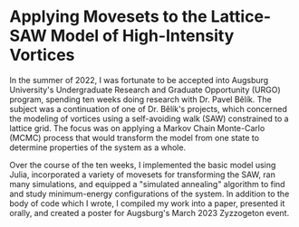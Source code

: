# Applying Movesets to the Lattice-SAW Model of High-Intensity Vortices
In the summer of 2022, I was fortunate to be accepted into Augsburg University's Undergraduate Research and Graduate Opportunity (URGO) program, spending ten weeks doing research with Dr. Pavel Bělík. The subject was a continuation of one of Dr. Bělík's projects, which concerned the modeling of vortices using a self-avoiding walk (SAW) constrained to a lattice grid. The focus was on applying a Markov Chain Monte-Carlo (MCMC) process that would transform the model from one state to determine properties of the system as a whole.

Over the course of the ten weeks, I implemented the basic model using Julia, incorporated a variety of movesets for transforming the SAW, ran many simulations, and equipped a "simulated annealing" algorithm to find and study minimum-energy configurations of the system. In addition to the body of code which I wrote, I compiled my work into a paper, presented it orally, and created a poster for Augsburg's March 2023 Zyzzogeton event.
